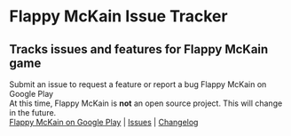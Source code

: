 # Flappy McKain Issue Tracker  
## Tracks issues and features for Flappy McKain game  
Submit an issue to request a feature or report a bug Flappy McKain on Google Play  
At this time, Flappy McKain is **not** an open source project. This will change in the future.  
[Flappy McKain on Google Play](https://play.google.com/store/apps/details?id=com.jivoin.flappymck) | [Issues](../../issues) | [Changelog](/CHANGELOG.md)
